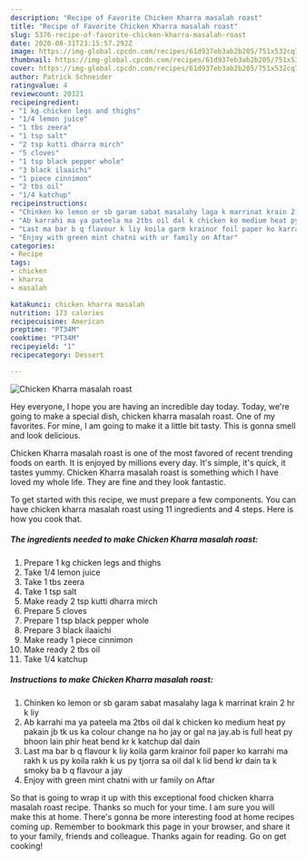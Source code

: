 ```yaml
---
description: "Recipe of Favorite Chicken Kharra masalah roast"
title: "Recipe of Favorite Chicken Kharra masalah roast"
slug: 5376-recipe-of-favorite-chicken-kharra-masalah-roast
date: 2020-08-31T23:15:57.292Z
image: https://img-global.cpcdn.com/recipes/61d937eb3ab2b205/751x532cq70/chicken-kharra-masalah-roast-recipe-main-photo.jpg
thumbnail: https://img-global.cpcdn.com/recipes/61d937eb3ab2b205/751x532cq70/chicken-kharra-masalah-roast-recipe-main-photo.jpg
cover: https://img-global.cpcdn.com/recipes/61d937eb3ab2b205/751x532cq70/chicken-kharra-masalah-roast-recipe-main-photo.jpg
author: Patrick Schneider
ratingvalue: 4
reviewcount: 20121
recipeingredient:
- "1 kg chicken legs and thighs"
- "1/4 lemon juice"
- "1 tbs zeera"
- "1 tsp salt"
- "2 tsp kutti dharra mirch"
- "5 cloves"
- "1 tsp black pepper whole"
- "3 black ilaaichi"
- "1 piece cinnimon"
- "2 tbs oil"
- "1/4 katchup"
recipeinstructions:
- "Chinken ko lemon or sb garam sabat masalahy laga k marrinat krain 2 hr k liy"
- "Ab karrahi ma ya pateela ma 2tbs oil dal k chicken ko medium heat py pakain jb tk us ka colour change na ho jay or gal na jay.ab is full heat py bhoon lain phir heat bend kr k katchup dal dain"
- "Last ma bar b q flavour k liy koila garm krainor foil paper ko karrahi ma rakh k us py koila rakh k us py tjorra sa oil dal k lid bend kr dain ta k smoky ba b q flavour a jay"
- "Enjoy with green mint chatni with ur family on Aftar"
categories:
- Recipe
tags:
- chicken
- kharra
- masalah

katakunci: chicken kharra masalah 
nutrition: 173 calories
recipecuisine: American
preptime: "PT34M"
cooktime: "PT34M"
recipeyield: "1"
recipecategory: Dessert

---
```



![Chicken Kharra masalah roast](https://img-global.cpcdn.com/recipes/61d937eb3ab2b205/751x532cq70/chicken-kharra-masalah-roast-recipe-main-photo.jpg)

Hey everyone, I hope you are having an incredible day today. Today, we're going to make a special dish, chicken kharra masalah roast. One of my favorites. For mine, I am going to make it a little bit tasty. This is gonna smell and look delicious.

Chicken Kharra masalah roast is one of the most favored of recent trending foods on earth. It is enjoyed by millions every day. It's simple, it's quick, it tastes yummy. Chicken Kharra masalah roast is something which I have loved my whole life. They are fine and they look fantastic.




To get started with this recipe, we must prepare a few components. You can have chicken kharra masalah roast using 11 ingredients and 4 steps. Here is how you cook that.

<!--inarticleads1-->

##### The ingredients needed to make Chicken Kharra masalah roast:

1. Prepare 1 kg chicken legs and thighs
1. Take 1/4 lemon juice
1. Take 1 tbs zeera
1. Take 1 tsp salt
1. Make ready 2 tsp kutti dharra mirch
1. Prepare 5 cloves
1. Prepare 1 tsp black pepper whole
1. Prepare 3 black ilaaichi
1. Make ready 1 piece cinnimon
1. Make ready 2 tbs oil
1. Take 1/4 katchup




<!--inarticleads2-->

##### Instructions to make Chicken Kharra masalah roast:

1. Chinken ko lemon or sb garam sabat masalahy laga k marrinat krain 2 hr k liy
1. Ab karrahi ma ya pateela ma 2tbs oil dal k chicken ko medium heat py pakain jb tk us ka colour change na ho jay or gal na jay.ab is full heat py bhoon lain phir heat bend kr k katchup dal dain
1. Last ma bar b q flavour k liy koila garm krainor foil paper ko karrahi ma rakh k us py koila rakh k us py tjorra sa oil dal k lid bend kr dain ta k smoky ba b q flavour a jay
1. Enjoy with green mint chatni with ur family on Aftar




So that is going to wrap it up with this exceptional food chicken kharra masalah roast recipe. Thanks so much for your time. I am sure you will make this at home. There's gonna be more interesting food at home recipes coming up. Remember to bookmark this page in your browser, and share it to your family, friends and colleague. Thanks again for reading. Go on get cooking!
